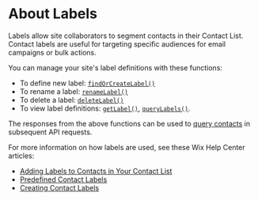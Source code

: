 # About Labels

Labels allow site collaborators to segment contacts in their Contact List.
Contact labels are useful for targeting specific audiences
for email campaigns or bulk actions.

You can manage your site's label definitions with these functions:

- To define new label:
  [`findOrCreateLabel()`](wix-crm-backend/contacts/findorcreatelabel)
- To rename a label:
  [`renameLabel()`](wix-crm-backend/contacts/renamelabel)
- To delete a label:
  [`deleteLabel()`](wix-crm-backend/contacts/deletelabel)
- To view label definitions:
  [`getLabel()`](wix-crm-backend/contacts/getlabel),
  [`queryLabels()`](wix-crm-backend/contacts/querylabels).

The responses from the above functions
can be used to [query contacts](querycontacts)
in subsequent API requests.

For more information on how labels are used,
see these Wix Help Center articles:

- [Adding Labels to Contacts in Your Contact List](https://support.wix.com/en/article/adding-labels-to-contacts-in-your-contact-list)
- [Predefined Contact Labels](https://support.wix.com/en/article/predefined-contact-labels)
- [Creating Contact Labels](https://support.wix.com/en/article/creating-contact-labels)
